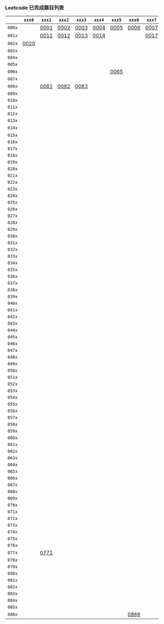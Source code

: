### Leetcode 已完成题目列表
|      |`xxx0`|`xxx1`|`xxx2`|`xxx3`|`xxx4`|`xxx5`|`xxx6`|`xxx7`|`xxx8`|`xxx9`|
|------|------|------|------|------|------|------|------|------|------|------|
|`000x`| |[0001](done/0001-0100/0001.two-sum.js)|[0002](done/0001-0100/0002.add-two-numbers.js)|[0003](done/0001-0100/0003.longest-substring-without-repeating-characters.js)|[0004](done/0001-0100/0004.median-of-two-sorted-arrays.js)|[0005](done/0001-0100/0005.longest-palindromic-substring.js)|[0006](done/0001-0100/0006.zigzag-conversion.js)|[0007](done/0001-0100/0007.reverse-integer.js)|[0008](done/0001-0100/0008.string-to-integer-atoi.js)|[0009](done/0001-0100/0009.palindrome-number.js)|
|`001x`| |[0011](done/0001-0100/0011.container-with-most-water.js)|[0012](done/0001-0100/0012.integer-to-roman.js)|[0013](done/0001-0100/0013.roman-to-integer.js)|[0014](done/0001-0100/0014.longest-common-prefix.js)| | |[0017](done/0001-0100/0017.letter-combinations-of-a-phone-number.js)| | |
|`002x`|[0020](done/0001-0100/0020.valid-parentheses.js)| | | | | | | | |[0029](done/0001-0100/0029.divide-two-integers.js)|
|`003x`| | | | | | | | | | |
|`004x`| | | | | | | | | | |
|`005x`| | | | | | | | | | |
|`006x`| | | | | |[0065](done/0001-0100/0065.valid-number.js)| | | | |
|`007x`| | | | | | | | | | |
|`008x`| |[0081](done/0001-0100/0081.search-in-rotated-sorted-array-ii.js)|[0082](done/0001-0100/0082.remove-duplicates-from-sorted-list-ii.js)|[0083](done/0001-0100/0083.remove-duplicates-from-sorted-list.js)| | | | | | |
|`009x`| | | | | | | | | | |
|`010x`| | | | | | | | | | |
|`011x`| | | | | | | | | | |
|`012x`| | | | | | | | | | |
|`013x`| | | | | | | | | | |
|`014x`| | | | | | | | | |[0149](done/0101-0200/0149.max-points-on-a-line.js)|
|`015x`| | | | | | | | | | |
|`016x`| | | | | | | | | | |
|`017x`| | | | | | | | | | |
|`018x`| | | | | | | | | | |
|`019x`| | | | | | | | | | |
|`020x`| | | | | | | | | | |
|`021x`| | | | | | | | | | |
|`022x`| | | | | | | | | | |
|`023x`| | | | | | | | | | |
|`024x`| | | | | | | | | | |
|`025x`| | | | | | | | | | |
|`026x`| | | | | | | | | | |
|`027x`| | | | | | | | | | |
|`028x`| | | | | | | | | | |
|`029x`| | | | | | | | | | |
|`030x`| | | | | | | | | | |
|`031x`| | | | | | | | | | |
|`032x`| | | | | | | | | | |
|`033x`| | | | | | | | | | |
|`034x`| | | | | | | | | | |
|`035x`| | | | | | | | | | |
|`036x`| | | | | | | | | | |
|`037x`| | | | | | | | | | |
|`038x`| | | | | | | | | | |
|`039x`| | | | | | | | | | |
|`040x`| | | | | | | | | | |
|`041x`| | | | | | | | | | |
|`042x`| | | | | | | | | | |
|`043x`| | | | | | | | | | |
|`044x`| | | | | | | | | | |
|`045x`| | | | | | | | | | |
|`046x`| | | | | | | | | | |
|`047x`| | | | | | | | | | |
|`048x`| | | | | | | | | | |
|`049x`| | | | | | | | | | |
|`050x`| | | | | | | | | | |
|`051x`| | | | | | | | | | |
|`052x`| | | | | | | | | | |
|`053x`| | | | | | | | | | |
|`054x`| | | | | | | | | | |
|`055x`| | | | | | | | | | |
|`056x`| | | | | | | | | | |
|`057x`| | | | | | | | | | |
|`058x`| | | | | | | | | | |
|`059x`| | | | | | | | | | |
|`060x`| | | | | | | | | | |
|`061x`| | | | | | | | | | |
|`062x`| | | | | | | | | | |
|`063x`| | | | | | | | | | |
|`064x`| | | | | | | | | | |
|`065x`| | | | | | | | | | |
|`066x`| | | | | | | | | | |
|`067x`| | | | | | | | | | |
|`068x`| | | | | | | | | | |
|`069x`| | | | | | | | | | |
|`070x`| | | | | | | | | | |
|`071x`| | | | | | | | | | |
|`072x`| | | | | | | | | | |
|`073x`| | | | | | | | | | |
|`074x`| | | | | | | | | | |
|`075x`| | | | | | | | | | |
|`076x`| | | | | | | | | | |
|`077x`| |[0771](done/0701-0800/0771.jewels-and-stones.js)| | | | | | | | |
|`078x`| | | | | | | | | | |
|`079x`| | | | | | | | | | |
|`080x`| | | | | | | | | | |
|`081x`| | | | | | | | | | |
|`082x`| | | | | | | | | | |
|`083x`| | | | | | | | | | |
|`084x`| | | | | | | | | | |
|`085x`| | | | | | | | | | |
|`086x`| | | | | | |[0866](done/0801-0900/0866.prime-palindrome.js)|